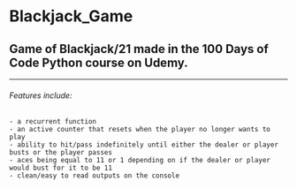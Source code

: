 # Blackjack_Game
## Game of Blackjack/21 made in the 100 Days of Code Python course on Udemy.


**************************************************************************************************

###### Features include:
```
- a recurrent function
- an active counter that resets when the player no longer wants to play
- ability to hit/pass indefinitely until either the dealer or player busts or the player passes
- aces being equal to 11 or 1 depending on if the dealer or player would bust for it to be 11
- clean/easy to read outputs on the console
```
